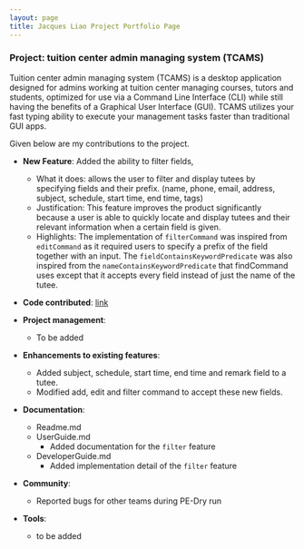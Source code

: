 ```yaml
---
layout: page
title: Jacques Liao Project Portfolio Page
---
```


### Project: tuition center admin managing system (TCAMS)

Tuition center admin managing system (TCAMS) is a desktop application designed for admins working at tuition center managing courses, tutors and students, optimized for use via a Command Line Interface (CLI) while still having the benefits of a Graphical User Interface (GUI). TCAMS utilizes your fast typing ability to execute your management tasks faster than traditional GUI apps.

Given below are my contributions to the project.

* **New Feature**: Added the ability to filter fields,
  * What it does: allows the user to filter and display tutees by specifying fields and their prefix. (name, phone, email, address, subject, schedule, start time, end time, tags)
  * Justification: This feature improves the product significantly because a user is able to quickly locate and display tutees and their relevant information when a certain field is given.
  * Highlights: The implementation of `filterCommand` was inspired from `editCommand` as it required users to specify a prefix of the field together with an input. The `fieldContainsKeywordPredicate` was also inspired from the `nameContainsKeywordPredicate` that findCommand uses except that it accepts every field instead of just the name of the tutee.

* **Code contributed**: [link](https://nus-cs2103-ay2223s2.github.io/tp-dashboard/?search=jugsliao&breakdown=true&sort=groupTitle%20dsc&sortWithin=title&since=2023-02-17&timeframe=commit&mergegroup=&groupSelect=groupByRepos&checkedFileTypes=docs~functional-code~test-code~other)

* **Project management**:
  * To be added

* **Enhancements to existing features**:
  * Added subject, schedule, start time, end time and remark field to a tutee.
  * Modified add, edit and filter command to accept these new fields.
 
* **Documentation**:
  * Readme.md
  * UserGuide.md
    * Added documentation for the `filter` feature
  * DeveloperGuide.md
    * Added implementation detail of the `filter` feature

* **Community**:
  * Reported bugs for other teams during PE-Dry run

* **Tools**:
  * to be added
